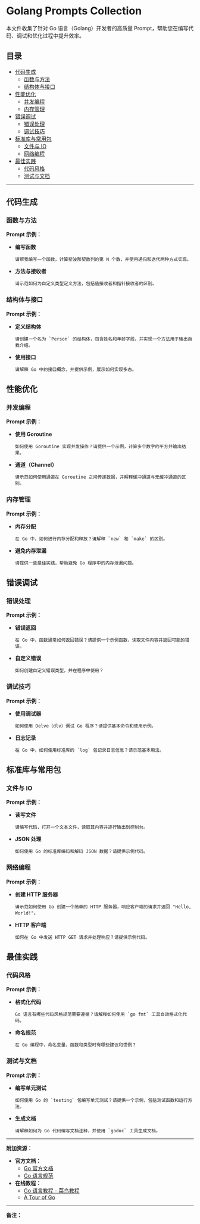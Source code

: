 # Golang Prompts Collection

本文件收集了针对 Go 语言（Golang）开发者的高质量 Prompt，帮助您在编写代码、调试和优化过程中提升效率。

## 目录

- [代码生成](#代码生成)
  - [函数与方法](#函数与方法)
  - [结构体与接口](#结构体与接口)
- [性能优化](#性能优化)
  - [并发编程](#并发编程)
  - [内存管理](#内存管理)
- [错误调试](#错误调试)
  - [错误处理](#错误处理)
  - [调试技巧](#调试技巧)
- [标准库与常用包](#标准库与常用包)
  - [文件与 IO](#文件与-io)
  - [网络编程](#网络编程)
- [最佳实践](#最佳实践)
  - [代码风格](#代码风格)
  - [测试与文档](#测试与文档)

---

## 代码生成

### 函数与方法

**Prompt 示例：**

- **编写函数**

  ```
  请帮我编写一个函数，计算斐波那契数列的第 N 个数，并使用递归和迭代两种方式实现。
  ```

- **方法与接收者**

  ```
  请示范如何为自定义类型定义方法，包括值接收者和指针接收者的区别。
  ```

### 结构体与接口

**Prompt 示例：**

- **定义结构体**

  ```
  请创建一个名为 `Person` 的结构体，包含姓名和年龄字段，并实现一个方法用于输出自我介绍。
  ```

- **使用接口**

  ```
  请解释 Go 中的接口概念，并提供示例，展示如何实现多态。
  ```

## 性能优化

### 并发编程

**Prompt 示例：**

- **使用 Goroutine**

  ```
  如何使用 Goroutine 实现并发操作？请提供一个示例，计算多个数字的平方并输出结果。
  ```

- **通道（Channel）**

  ```
  请示范如何使用通道在 Goroutine 之间传递数据，并解释缓冲通道与无缓冲通道的区别。
  ```

### 内存管理

**Prompt 示例：**

- **内存分配**

  ```
  在 Go 中，如何进行内存分配和释放？请解释 `new` 和 `make` 的区别。
  ```

- **避免内存泄漏**

  ```
  请提供一些最佳实践，帮助避免 Go 程序中的内存泄漏问题。
  ```

## 错误调试

### 错误处理

**Prompt 示例：**

- **错误返回**

  ```
  在 Go 中，函数通常如何返回错误？请提供一个示例函数，读取文件内容并返回可能的错误。
  ```

- **自定义错误**

  ```
  如何创建自定义错误类型，并在程序中使用？
  ```

### 调试技巧

**Prompt 示例：**

- **使用调试器**

  ```
  如何使用 Delve（dlv）调试 Go 程序？请提供基本命令和使用示例。
  ```

- **日志记录**

  ```
  在 Go 中，如何使用标准库的 `log` 包记录日志信息？请示范基本用法。
  ```

## 标准库与常用包

### 文件与 IO

**Prompt 示例：**

- **读写文件**

  ```
  请编写代码，打开一个文本文件，读取其内容并逐行输出到控制台。
  ```

- **JSON 处理**

  ```
  如何使用 Go 的标准库编码和解码 JSON 数据？请提供示例代码。
  ```

### 网络编程

**Prompt 示例：**

- **创建 HTTP 服务器**

  ```
  请示范如何使用 Go 创建一个简单的 HTTP 服务器，响应客户端的请求并返回 "Hello, World!"。
  ```

- **HTTP 客户端**

  ```
  如何在 Go 中发送 HTTP GET 请求并处理响应？请提供示例代码。
  ```

## 最佳实践

### 代码风格

**Prompt 示例：**

- **格式化代码**

  ```
  Go 语言有哪些代码风格规范需要遵循？请解释如何使用 `go fmt` 工具自动格式化代码。
  ```

- **命名规范**

  ```
  在 Go 编程中，命名变量、函数和类型时有哪些建议和惯例？
  ```

### 测试与文档

**Prompt 示例：**

- **编写单元测试**

  ```
  如何使用 Go 的 `testing` 包编写单元测试？请提供一个示例，包括测试函数和运行方法。
  ```

- **生成文档**

  ```
  请解释如何为 Go 代码编写文档注释，并使用 `godoc` 工具生成文档。
  ```

---

**附加资源：**

- **官方文档：**
  - [Go 官方文档](https://golang.org/doc/)
  - [Go 语言规范](https://golang.org/ref/spec)
- **在线教程：**
  - [Go 语言教程 - 菜鸟教程](https://www.runoob.com/go/go-tutorial.html)
  - [A Tour of Go](https://tour.golang.org/)

---

**备注：**
